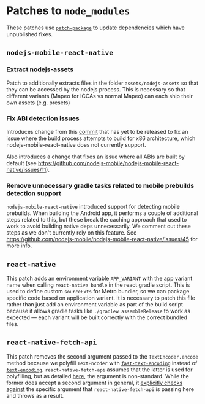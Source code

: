 # Patches to `node_modules`

These patches use [`patch-package`](https://www.npmjs.com/package/patch-package)
to update dependencies which have unpublished fixes.

## `nodejs-mobile-react-native`

### Extract nodejs-assets

Patch to additionally extracts files in the folder `assets/nodejs-assets` so
that they can be accessed by the nodejs process. This is necessary so that
different variants (Mapeo for ICCAs vs normal Mapeo) can each ship their own
assets (e.g. presets)

### Fix ABI detection issues

Introduces change from this [commit](https://github.com/nodejs-mobile/nodejs-mobile-react-native/commit/f1ed0a95563303482d91d4e10e15d32d65c8eec5) that has yet to be released to fix an issue where the build process attempts to build for x86 architecture, which nodejs-mobile-react-native does not currently support.

Also introduces a change that fixes an issue where all ABIs are built by default (see https://github.com/nodejs-mobile/nodejs-mobile-react-native/issues/11).

### Remove unnecessary gradle tasks related to mobile prebuilds detection support

`nodejs-mobile-react-native` introduced support for detecting mobile prebuilds. When building the Android app, it performs a couple of
additional steps related to this, but these break the caching approach that used to work to avoid building native deps unnecessarily.
We comment out these steps as we don't currently rely on this feature. See https://github.com/nodejs-mobile/nodejs-mobile-react-native/issues/45 for more info.

## `react-native`

This patch adds an environment variable `APP_VARIANT` with the app variant name
when calling `react-native bundle` in the react gradle script. This is used to
define custom `sourceExts` for Metro bundler, so we can package specific code
based on application variant. It is necessary to patch this file rather than
just add an environment variable as part of the build script because it allows
gradle tasks like `./gradlew assembleRelease` to work as expected — each variant
will be built correctly with the correct bundled files.

## `react-native-fetch-api`

This patch removes the second argument passed to the `TextEncoder.encode` method because we polyfill `TextEncoder` with [`fast-text-encoding`](https://github.com/samthor/fast-text-encoding) instead of [`text-encoding`](https://github.com/inexorabletash/text-encoding). `react-native-fetch-api` assumes that the latter is used for polyfilling, but as detailed [here](https://github.com/inexorabletash/text-encoding/blob/3f330964c0e97e1ed344c2a3e963f4598610a7ad/lib/encoding.js#L1275-L1281), the argument is non-standard. While the former does accept a second argument in general, it [explicitly checks against](https://github.com/samthor/fast-text-encoding/blob/60d0a6cc787da13c2799c11cae48eba037f74548/src/o-encoder.js#L23) the specific argument that `react-native-fetch-api` is passing here and throws as a result.
